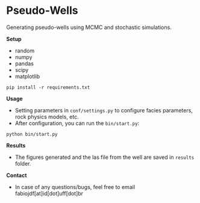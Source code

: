 # Pseudo-Wells

Generating pseudo-wells using MCMC and stochastic simulations.

**Setup**
* random
* numpy
* pandas
* scipy
* matplotlib

```
pip install -r requirements.txt
```

**Usage**
* Setting parameters in `conf/settings.py` to configure facies parameters, rock physics models, etc.
* After configuration, you can run the `bin/start.py`:

```
python bin/start.py
```

**Results**
* The figures generated and the las file from the well are saved in `results` folder.

**Contact**
* In case of any questions/bugs, feel free to email fabiojdf[at]id[dot]uff[dot]br

